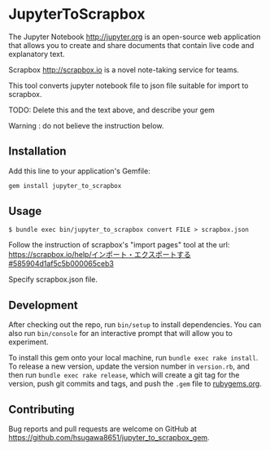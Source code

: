 # JupyterToScrapbox

The Jupyter Notebook http://jupyter.org is an open-source web application that allows you to create and share documents that contain live code and explanatory text.

Scrapbox http://scrapbox.io is a novel note-taking service for teams.

This tool converts jupyter notebook file to json file suitable for import to scrapbox.

TODO: Delete this and the text above, and describe your gem

Warning : do not believe the instruction below.

## Installation

Add this line to your application's Gemfile:

```ruby
gem install jupyter_to_scrapbox
```

## Usage


    $ bundle exec bin/jupyter_to_scrapbox convert FILE > scrapbox.json

Follow the instruction of scrapbox's "import pages" tool at the url:
    https://scrapbox.io/help/インポート・エクスポートする#585904d1af5c5b000065ceb3

Specify scrapbox.json file.

## Development

After checking out the repo, run `bin/setup` to install dependencies. You can also run `bin/console` for an interactive prompt that will allow you to experiment.

To install this gem onto your local machine, run `bundle exec rake install`. To release a new version, update the version number in `version.rb`, and then run `bundle exec rake release`, which will create a git tag for the version, push git commits and tags, and push the `.gem` file to [rubygems.org](https://rubygems.org).

## Contributing

Bug reports and pull requests are welcome on GitHub at https://github.com/hsugawa8651/jupyter_to_scrapbox_gem.
